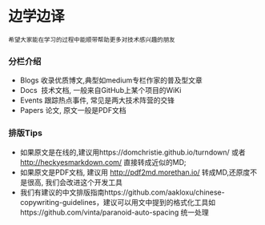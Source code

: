 # 边学边译
```
希望大家能在学习的过程中能顺带帮助更多对技术感兴趣的朋友
```


### 分栏介绍
- Blogs 收录优质博文,典型如medium专栏作家的普及型文章
- Docs  技术文档, 一般来自GitHub上某个项目的WiKi
- Events 跟踪热点事件, 常见是两大技术阵营的交锋
- Papers 论文, 原文一般是PDF文档

### 排版Tips
- 如果原文是在线的,建议用https://domchristie.github.io/turndown/ 或者 http://heckyesmarkdown.com/ 直接转成近似的MD;  
- 如果原文是PDF文档, 建议用 http://pdf2md.morethan.io/ 转成MD,还原度不是很高, 我们会改进这个开发工具
- 我们有建议的中文排版指南https://github.com/aakloxu/chinese-copywriting-guidelines，建议可以用文中提到的格式化工具如https://github.com/vinta/paranoid-auto-spacing 统一处理
